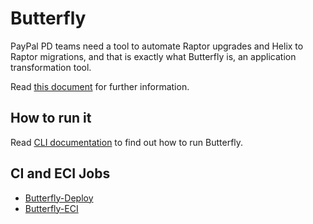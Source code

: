 # Butterfly

PayPal PD teams need a tool to automate Raptor upgrades and Helix to Raptor migrations, and that is exactly what Butterfly is, an application transformation tool.

Read [this document](https://engineering.paypalcorp.com/confluence/x/1XBiE) for further information.

## How to run it

Read [CLI documentation](butterfly-cli/README.md) to find out how to run Butterfly.

## CI and ECI Jobs

- [Butterfly-Deploy](https://ci.paypalcorp.com/Butterfly-CI-8588/job/Butterfly-Deploy/)
- [Butterfly-ECI](https://ci.paypalcorp.com/Butterfly-ECI-Job-3315/)
